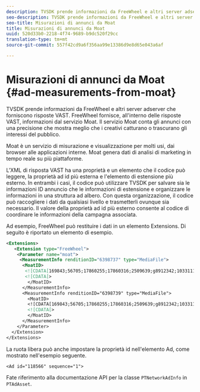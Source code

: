 ```yaml
---
description: TVSDK prende informazioni da FreeWheel e altri server adserver che forniscono risposte VAST. FreeWheel fornisce, all'interno delle risposte VAST, informazioni dal servizio Moat. Il servizio Moat conta gli annunci con una precisione che mostra meglio che i creativi catturano o trascurano gli interessi del pubblico.
seo-description: TVSDK prende informazioni da FreeWheel e altri server adserver che forniscono risposte VAST. FreeWheel fornisce, all'interno delle risposte VAST, informazioni dal servizio Moat. Il servizio Moat conta gli annunci con una precisione che mostra meglio che i creativi catturano o trascurano gli interessi del pubblico.
seo-title: Misurazioni di annunci da Moat
title: Misurazioni di annunci da Moat
uuid: 520d33b0-2218-4f74-9689-b9dc520f29cc
translation-type: tm+mt
source-git-commit: 557f42cd9a6f356aa99e13386d9e8d65e043a6af

---
```



# Misurazioni di annunci da Moat {#ad-measurements-from-moat}

TVSDK prende informazioni da FreeWheel e altri server adserver che forniscono risposte VAST. FreeWheel fornisce, all&#39;interno delle risposte VAST, informazioni dal servizio Moat. Il servizio Moat conta gli annunci con una precisione che mostra meglio che i creativi catturano o trascurano gli interessi del pubblico.

Moat è un servizio di misurazione e visualizzazione per molti usi, dai browser alle applicazioni interne. Moat genera dati di analisi di marketing in tempo reale su più piattaforme.

L&#39;XML di risposta VAST ha una proprietà e un elemento che il codice può leggere, la proprietà ad id più esterna e l&#39;elemento di estensione più esterno. In entrambi i casi, il codice può utilizzare TVSDK per salvare sia le informazioni ID annuncio che le informazioni di estensione e organizzare le informazioni in una struttura ad albero. Con questa organizzazione, il codice può raccogliere i dati da qualsiasi livello e trasmetterli ovunque sia necessario. Il valore della proprietà ad id più esterno consente al codice di coordinare le informazioni della campagna associata.

Ad esempio, FreeWheel può restituire i dati in un elemento Extensions. Di seguito è riportato un elemento di esempio.

```xml
<Extensions> 
   <Extension type="FreeWheel"> 
    <Parameter name="moat"> 
     <MeasurementInfo renditionID="6398737" type="MediaFile"> 
      <MoatID> 
       <![CDATA[169843;56705;17860255;17860316;2509639;g8912342;103311138;g436558;530633]]]]> 
       <![CDATA[> 
        </MoatID> 
      </MeasurementInfo> 
      <MeasurementInfo renditionID="6398739" type="MediaFile"> 
        <MoatID> 
        <![CDATA[169843;56705;17860255;17860316;2509639;g8912342;103311138;g436558;530633]]]]> 
        <![CDATA[> 
        </MoatID> 
      </MeasurementInfo> 
    </Parameter> 
  </Extension> 
</Extensions>
```

La ruota libera può anche impostare la proprietà id nell&#39;elemento Ad, come mostrato nell&#39;esempio seguente.

```
<Ad id="118566" sequence="1">
```

Fate riferimento alla documentazione API per la classe `PTNetworkAdInfo` in `PTAdAsset`.